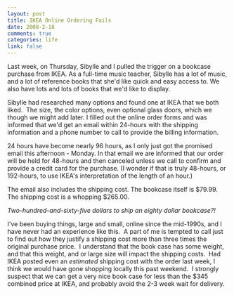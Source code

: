 ```yaml
--- 
layout: post
title: IKEA Online Ordering Fails
date: 2008-2-18
comments: true
categories: life
link: false
---
```

Last week, on Thursday, Sibylle and I pulled the trigger on a bookcase purchase from IKEA.  As a full-time music teacher, Sibylle has a lot of music, and a lot of reference books that she'd like quick and easy access to.  We also have lots and lots of books that we'd like to display.

Sibylle had researched many options and found one at IKEA that we both liked.  The size, the color options, even optional glass doors, which we though we might add later.  I filled out the online order forms and was informed that we'd get an email within 24-hours with the shipping information and a phone number to call to provide the billing information.

24 hours have become nearly 96 hours, as I only just got the promised email this afternoon - Monday.  In that email we are informed that our order will be held for 48-hours and then canceled unless we call to confirm and provide a credit card for the purchase.  (I wonder if that is truly 48-hours, or 192-hours, to use IKEA's interpretation of the length of an hour.)

The email also includes the shipping cost.  The bookcase itself is $79.99. The shipping cost is a whopping $265.00.

<em>Two-hundred-and-sixty-five dollars to ship an eighty dollar bookcase?! </em>

I've been buying things, large and small, online since the mid-1990s, and I have never had an experience like this.  A part of me is tempted to call just to find out how they justify a shipping cost more than three times the original purchase price.  I understand that the book case has some weight, and that this weight, and or large size will impact the shipping costs.  Had IKEA posted even an <em>estimated</em> shipping cost with the order last week, I think we would have gone shopping locally this past weekend.  I strongly  suspect that we can get a very nice book case for less than the $345 combined price at IKEA, and probably avoid the 2-3 week wait for delivery.
